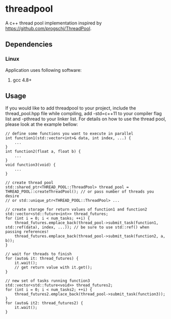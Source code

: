 # threadpool

A c++ thread pool implementation inspired by https://github.com/progschj/ThreadPool.

## Dependencies

### Linux

Application uses following software:

1. gcc 4.8+

## Usage

If you would like to add threadpool to your project, include the thread_pool.hpp file while compiling, add -std=c++11 to your compiler flag list and -pthread to your linker list. For details on how to use the thread pool, please look at the example bellow:

    // define some functions you want to execute in parallel
    int function1(std::vector<int>& data, int index, ...) {
        ...
    }
    int function2(float a, float b) {
        ...
    }
    void function3(void) {
        ...
    }

    // create thread pool
    std::shared_ptr<THREAD_POOL::ThreadPool> thread_pool = THREAD_POOL::createThreadPool(); // or pass number of threads you desire
    // or std::unique_ptr<THREAD_POOL::ThreadPool> ...

    // create storage for return values of function1 and function2
    std::vector<std::future<int>> thread_futures;
    for (int i = 0; i < num_tasks; ++i) {
        thread_futures.emplace_back(thread_pool->submit_task(function1, std::ref(data), index, ...)); // be sure to use std::ref() when passing references!
        thread_futures.emplace_back(thread_pool->submit_task(function2, a, b));
    }

    // wait for threads to finish
    for (auto& it: thread_futures) {
        it.wait();
        // get return value with it.get();
    }

    // new set of tasks running function3
    std::vector<std::future<void>> thread_futures2;
    for (int i = 0; i < num_tasks2; ++i) {
        thread_futures2.emplace_back(thread_pool->submit_task(function3));
    }
    for (auto& it2: thread_futures2) {
        it.wait();
    }
